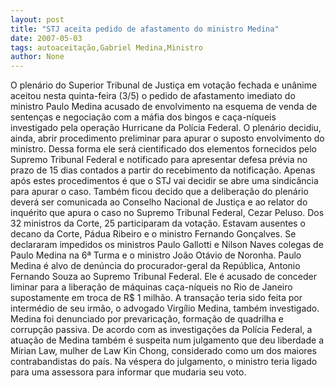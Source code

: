 ```yaml
---
layout: post
title: "STJ aceita pedido de afastamento do ministro Medina"
date: 2007-05-03
tags: autoaceitação,Gabriel Medina,Ministro
author: None
---
```

O&nbsp;plenário do Superior Tribunal de Justiça em votação fechada e unânime aceitou nesta quinta-feira (3/5) o pedido de afastamento imediato do ministro Paulo Medina acusado de envolvimento na esquema de venda de sentenças e negociação com a máfia dos bingos e caça-níqueis investigado pela operação Hurricane da Polícia Federal.
O plenário decidiu, ainda, abrir procedimento preliminar para apurar o suposto envolvimento do ministro. Dessa forma ele será cientificado dos elementos fornecidos pelo Supremo Tribunal Federal e notificado para apresentar defesa prévia no prazo de 15 dias contados a partir do recebimento da notificação. Apenas após estes procedimentos é que o STJ vai decidir se abre uma sindicância para apurar o caso.
Também ficou decido que a deliberação do plenário deverá ser comunicada ao Conselho Nacional de Justiça e ao relator do inquérito que apura o caso no Supremo Tribunal Federal, Cezar Peluso. Dos 32 ministros da Corte, 25 participaram da votação. Estavam ausentes o decano da Corte, Pádua Ribeiro e o ministro Fernando Gonçalves. Se declararam impedidos os ministros Paulo Gallotti e Nilson Naves colegas de Paulo Medina na 6ª Turma e o ministro João Otávio de Noronha.
Paulo Medina é alvo de denúncia do procurador-geral da República, Antonio Fernando Souza ao Supremo Tribunal Federal. Ele é acusado de conceder liminar para a liberação de máquinas caça-níqueis no Rio de Janeiro supostamente em troca de R$ 1 milhão. A transação teria sido feita por intermédio de seu irmão, o advogado Virgílio Medina, também investigado. Medina foi denunciado por prevaricação, formação de quadrilha e corrupção passiva.
De acordo com as investigações da Polícia Federal, a atuação de Medina também é suspeita num julgamento que deu liberdade a Mirian Law, mulher de Law Kin Chong, considerado como um dos maiores contrabandistas do país. Na véspera do julgamento, o ministro teria ligado para uma assessora para informar que mudaria seu voto. 